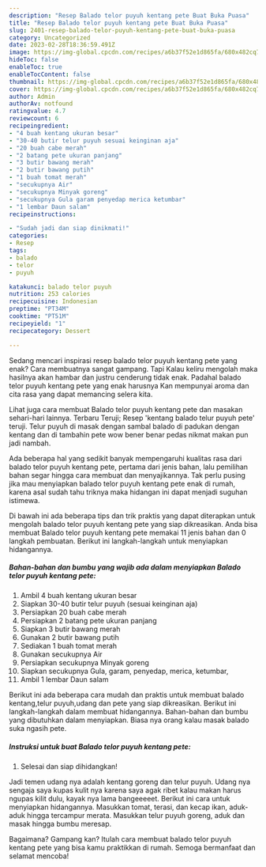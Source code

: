 ```yaml
---
description: "Resep Balado telor puyuh kentang pete Buat Buka Puasa"
title: "Resep Balado telor puyuh kentang pete Buat Buka Puasa"
slug: 2401-resep-balado-telor-puyuh-kentang-pete-buat-buka-puasa
category: Uncategorized
date: 2023-02-28T18:36:59.491Z
image: https://img-global.cpcdn.com/recipes/a6b37f52e1d865fa/680x482cq70/balado-telor-puyuh-kentang-pete-foto-resep-utama.jpg
hideToc: false
enableToc: true
enableTocContent: false
thumbnail: https://img-global.cpcdn.com/recipes/a6b37f52e1d865fa/680x482cq70/balado-telor-puyuh-kentang-pete-foto-resep-utama.jpg
cover: https://img-global.cpcdn.com/recipes/a6b37f52e1d865fa/680x482cq70/balado-telor-puyuh-kentang-pete-foto-resep-utama.jpg
author: Admin
authorAv: notfound
ratingvalue: 4.7
reviewcount: 6
recipeingredient:
- "4 buah kentang ukuran besar"
- "30-40 butir telur puyuh sesuai keinginan aja"
- "20 buah cabe merah"
- "2 batang pete ukuran panjang"
- "3 butir bawang merah"
- "2 butir bawang putih"
- "1 buah tomat merah"
- "secukupnya Air"
- "secukupnya Minyak goreng"
- "secukupnya Gula garam penyedap merica ketumbar"
- "1 lembar Daun salam"
recipeinstructions:

- "Sudah jadi dan siap dinikmati!"
categories:
- Resep
tags:
- balado
- telor
- puyuh

katakunci: balado telor puyuh 
nutrition: 253 calories
recipecuisine: Indonesian
preptime: "PT34M"
cooktime: "PT51M"
recipeyield: "1"
recipecategory: Dessert

---
```



Sedang mencari inspirasi resep balado telor puyuh kentang pete yang enak? Cara membuatnya sangat gampang. Tapi Kalau keliru mengolah maka hasilnya akan hambar dan justru cenderung tidak enak. Padahal balado telor puyuh kentang pete yang enak harusnya Kan mempunyai aroma dan cita rasa yang dapat memancing selera kita.


Lihat juga cara membuat Balado telor puyuh kentang pete dan masakan sehari-hari lainnya. Terbaru Teruji; Resep &#39;kentang balado telur puyuh pete&#39; teruji. Telur puyuh di masak dengan sambal balado di padukan dengan kentang dan di tambahin pete wow bener benar pedas nikmat makan pun jadi nambah.

Ada beberapa hal yang sedikit banyak mempengaruhi kualitas rasa dari balado telor puyuh kentang pete, pertama dari jenis bahan, lalu pemilihan bahan segar hingga cara membuat dan menyajikannya. Tak perlu pusing jika mau menyiapkan balado telor puyuh kentang pete enak di rumah, karena asal sudah tahu triknya maka hidangan ini dapat menjadi suguhan istimewa.


Di bawah ini ada beberapa tips dan trik praktis yang dapat diterapkan untuk mengolah balado telor puyuh kentang pete yang siap dikreasikan. Anda bisa membuat Balado telor puyuh kentang pete memakai 11 jenis bahan dan 0 langkah pembuatan. Berikut ini langkah-langkah untuk menyiapkan hidangannya.

<!--inarticleads1-->

##### Bahan-bahan dan bumbu yang wajib ada dalam menyiapkan Balado telor puyuh kentang pete:

1. Ambil 4 buah kentang ukuran besar
1. Siapkan 30-40 butir telur puyuh (sesuai keinginan aja)
1. Persiapkan 20 buah cabe merah
1. Persiapkan 2 batang pete ukuran panjang
1. Siapkan 3 butir bawang merah
1. Gunakan 2 butir bawang putih
1. Sediakan 1 buah tomat merah
1. Gunakan secukupnya Air
1. Persiapkan secukupnya Minyak goreng
1. Siapkan secukupnya Gula, garam, penyedap, merica, ketumbar,
1. Ambil 1 lembar Daun salam


Berikut ini ada beberapa cara mudah dan praktis untuk membuat balado kentang,telur puyuh,udang dan pete yang siap dikreasikan. Berikut ini langkah-langkah dalam membuat hidangannya. Bahan-bahan dan bumbu yang dibutuhkan dalam menyiapkan. Biasa nya orang kalau masak balado suka ngasih pete. 

<!--inarticleads2-->

##### Instruksi untuk buat Balado telor puyuh kentang pete:


1. Selesai dan siap dihidangkan!

Jadi temen udang nya adalah kentang goreng dan telur puyuh. Udang nya sengaja saya kupas kulit nya karena saya agak ribet kalau makan harus ngupas kilit dulu, kayak nya lama bangeeeeet. Berikut ini cara untuk menyiapkan hidangannya. Masukkan tomat, terasi, dan kecap ikan, aduk-aduk hingga tercampur merata. Masukkan telur puyuh goreng, aduk dan masak hingga bumbu meresap. 

Bagaimana? Gampang kan? Itulah cara membuat balado telor puyuh kentang pete yang bisa kamu praktikkan di rumah. Semoga bermanfaat dan selamat mencoba!
